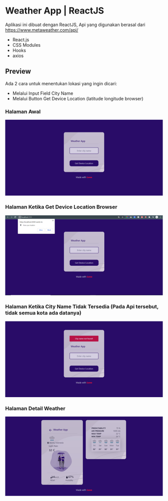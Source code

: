 # Weather App | ReactJS
Aplikasi ini dibuat dengan ReactJS, Api yang digunakan berasal dari https://www.metaweather.com/api/

- React.js
- CSS Modules
- Hooks
- axios

## Preview

Ada 2 cara untuk menentukan lokasi yang ingin dicari:
- Melalui Input Field City Name
- Melalui Button Get Device Location (latitude longitude browser)

### Halaman Awal
![alt text](https://github.com/diky22rp/ReactJS-WeatherApp/blob/main/Awal.png?raw=true)

### Halaman Ketika Get Device Location Browser
![alt text](https://github.com/diky22rp/ReactJS-WeatherApp/blob/main/Halaman%20LatLong.PNG?raw=true)


### Halaman Ketika City Name Tidak Tersedia (Pada Api tersebut, tidak semua kota ada datanya)
![alt text](https://github.com/diky22rp/ReactJS-WeatherApp/blob/main/Halaman%20Error.png?raw=true)

### Halaman Detail Weather
![alt text](https://github.com/diky22rp/ReactJS-WeatherApp/blob/main/Akhir.png?raw=true)

